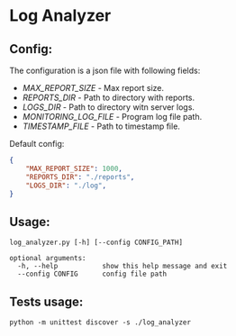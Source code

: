 # Log Analyzer
## Config:
The configuration is a json file with following fields:
* *MAX_REPORT_SIZE* - Max report size. <br>
* *REPORTS_DIR* - Path to directory with reports. <br>
* *LOGS_DIR* - Path to directory witn server logs.<br>
* *MONITORING_LOG_FILE* - Program log file path.<br>
* *TIMESTAMP_FILE* - Path to timestamp file. <br>

Default config:
```json
{  
    "MAX_REPORT_SIZE": 1000,
    "REPORTS_DIR": "./reports",
    "LOGS_DIR": "./log",
}
```

## Usage:
```
log_analyzer.py [-h] [--config CONFIG_PATH]

optional arguments:
  -h, --help           show this help message and exit
  --config CONFIG      config file path
```

## Tests usage: 
```
python -m unittest discover -s ./log_analyzer
```
